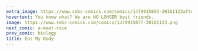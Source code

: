 ```yaml
---
extra_image: https://www.smbc-comics.com/comics/1479915893-20161123after.png
hovertext: You know what? We are NO LONGER best friends.
image: https://www.smbc-comics.com/comics/1479915877-20161123.png
next_comic: a-meat-race
prev_comic: biology
title: Eat My Body
---
```



